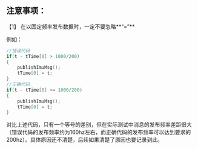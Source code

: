 ## 注意事项：

【1】 在以固定频率发布数据时，一定不要忽略**“=”**

例如：

```c
//错误代码
if(t - tTime[0] > 1000/200)
{
    publishImuMsg();
    tTime[0] = t;
}
//正确代码
if(t - tTime[0] >= 1000/200)
{
    publishImuMsg();
    tTime[0] = t;
}
```

对比上述代码，只有一个等号的差别，但在实际测试中消息的发布频率差距很大（错误代码的发布频率约为160hz左右，而正确代码的发布频率可以达到要求的200hz）。具体原因还不清楚，后续如果清楚了原因也要记录到此。
